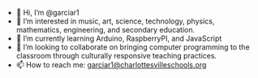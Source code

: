 - 👋 Hi, I’m @garciar1
- 👀 I’m interested in music, art, science, technology, physics, mathematics, engineering, and secondary education.
- 🌱 I’m currently learning Arduino, RaspberryPI, and JavaScript
- 💞️ I’m looking to collaborate on bringing computer programming to the classroom through culturally responsive teaching practices.  
- 📫 How to reach me: garciar1@charlottesvilleschools.org

<!---
garciar1/garciar1 is a ✨ special ✨ repository because its `README.md` (this file) appears on your GitHub profile.
You can click the Preview link to take a look at your changes.
--->
